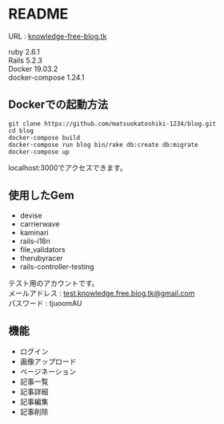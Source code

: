 # README

URL : [knowledge-free-blog.tk](https://knowledge-free-blog.tk/)

ruby 2.6.1  
Rails 5.2.3  
Docker 19.03.2  
docker-compose 1.24.1  

## Dockerでの起動方法  
```
git clone https://github.com/matsuokatoshiki-1234/blog.git
cd blog
docker-compose build
docker-compose run blog bin/rake db:create db:migrate
docker-compose up
```
localhost:3000でアクセスできます。

## 使用したGem
* devise
* carrierwave
* kaminari
* rails-i18n
* file_validators
* therubyracer
* rails-controller-testing

テスト用のアカウントです。  
メールアドレス : test.knowledge.free.blog.tk@gmail.com  
パスワード : tjuoomAU

## 機能
* ログイン
* 画像アップロード
* ページネーション
* 記事一覧
* 記事詳細
* 記事編集
* 記事削除
